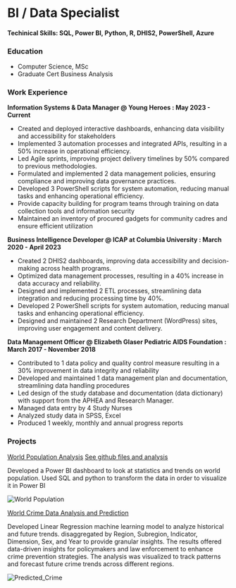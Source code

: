 # BI / Data Specialist

#### Techinical Skills: SQL, Power BI, Python, R, DHIS2, PowerShell, Azure 

### Education
- Computer Science, MSc
- Graduate Cert Business Analysis

### Work Experience
**Information Systems & Data Manager @ Young Heroes : May 2023 - Current**
- Created and deployed interactive dashboards, enhancing data visibility and accessibility for stakeholders
- Implemented 3 automation processes and integrated APIs, resulting in a 50% increase in operational efficiency.
- Led Agile sprints, improving project delivery timelines by 50% compared to previous methodologies.
- Formulated and implemented 2 data management policies, ensuring compliance and improving data governance practices.
- Developed 3 PowerShell scripts for system automation, reducing manual tasks and enhancing operational efficiency.
- Provide capacity building for program teams through training on data collection tools and information security
- Maintained an inventory of procured gadgets for community cadres and ensure efficient utilization

**Business Intelligence Developer @ ICAP at Columbia University : March 2020 - April 2023**
- Created 2 DHIS2 dashboards, improving data accessibility and decision-making across health programs.
- Optimized data management processes, resulting in a 40% increase in data accuracy and reliability.
- Designed and implemented 2 ETL processes, streamlining data integration and reducing processing time by 40%.
- Developed 2 PowerShell scripts for system automation, reducing manual tasks and enhancing operational efficiency.
- Designed and maintained 2 Research Department (WordPress) sites, improving user engagement and content delivery.

**Data Management Officer @ Elizabeth Glaser Pediatric AIDS Foundation : March 2017 - November 2018**
- Contributed to 1 data policy and quality control measure resulting in a 30% improvement in data integrity and reliability
- Developed and maintained 1 data management plan and documentation, streamlining data handling procedures
- Led design of the study database and documentation (data dictionary) with support from the APHEA and Research Manager.
- Managed data entry by 4 Study Nurses 
- Analyzed study data in SPSS, Excel
- Produced 1 weekly, monthly and annual progress reports

### Projects
[World Population Analysis](https://app.powerbi.com/view?r=eyJrIjoiYjczODFhNzgtMGM1OS00NWFiLTg1MzUtMTg0NzM0YmFiZjY4IiwidCI6ImIxYTgwNjM3LTM2MzItNDllZS05NjU2LTJkNTdjMDExNTJmZiJ9)
[See github files and analysis](https://github.com/Sicelov/Population-Data-Analysis)

Developed a Power BI dashboard to look at statistics and trends on world population. Used SQL and python to transform the data in order to visualize it in Power BI

![World Population](https://github.com/user-attachments/assets/fa95650a-be6a-40ca-ac3c-fb5f7344b0c5)


[World Crime Data Analysis and Prediction](https://github.com/Sicelov/Crime-Data-Analysis-and-Prediction)

Developed Linear Regression machine learning model to analyze historical and future trends. disaggregated by Region, Subregion, Indicator, Dimension, Sex, and Year to provide granular insights. The results offered data-driven insights for policymakers and law enforcement to enhance crime prevention strategies. The analysis was visualized to track patterns and forecast future crime trends across different regions.

![Predicted_Crime](https://github.com/user-attachments/assets/b492d46e-dc2b-4212-9008-743a9abd5050)


